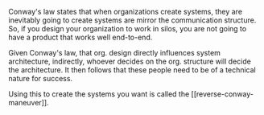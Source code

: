 Conway's law states that when organizations create systems, they are inevitably going to create systems are mirror the communication structure. So, if you design your organization to work in silos, you are not going to have a product that works well end-to-end.

Given Conway's law, that org. design directly influences system architecture, indirectly, whoever decides on the org. structure will decide the architecture. It then follows that these people need to be of a technical nature for success.

Using this to create the systems you want is called the [[reverse-conway-maneuver]].
